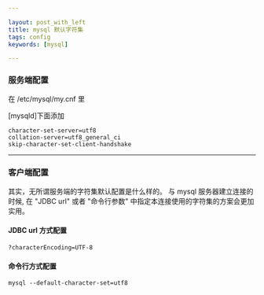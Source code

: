 ```yaml
---

layout: post_with_left
title: mysql 默认字符集
tags: config
keywords: [mysql]

---
```


### 服务端配置

在 /etc/mysql/my.cnf 里


[mysqld]下面添加

```
character-set-server=utf8
collation-server=utf8_general_ci
skip-character-set-client-handshake
```

---

### 客户端配置

其实，无所谓服务端的字符集默认配置是什么样的。
与 mysql 服务器建立连接的时候, 在 "JDBC url" 或者 "命令行参数" 中指定本连接使用的字符集的方案会更加实用。

#### JDBC url 方式配置

```
?characterEncoding=UTF-8
```

#### 命令行方式配置

```
mysql --default-character-set=utf8
```